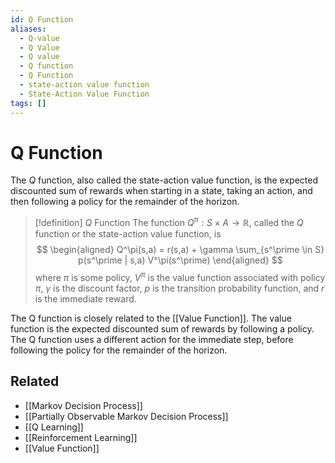 ```yaml
---
id: Q Function
aliases:
  - Q-value
  - Q Value
  - Q value
  - Q function
  - Q Function
  - state-action value function
  - State-Action Value Function
tags: []
---
```


# Q Function

The $Q$ function, also called the state-action value function, is the expected
discounted sum of rewards when starting in a state, taking an action, and then
following a policy for the remainder of the horizon.

> [!definition] $Q$ Function
> The function $Q^\pi: S \times A \rightarrow \mathbb{R}$, called the $Q$
> function or the state-action value function, is
> $$
> \begin{aligned}
>     Q^\pi(s,a) = r(s,a) + \gamma \sum_{s^\prime \in S} p(s^\prime | s,a) V^\pi(s^\prime)
> \end{aligned}
> $$
> where $\pi$ is some policy, $V^\pi$ is the value function associated with
> policy $\pi$, $\gamma$ is the discount factor, $p$ is the transition
> probability function, and $r$ is the immediate reward.

The Q function is closely related to the [[Value Function]]. The value function
is the expected discounted sum of rewards by following a policy. The Q
function uses a different action for the immediate step, before following the
policy for the remainder of the horizon.

## Related
- [[Markov Decision Process]]
- [[Partially Observable Markov Decision Process]]
- [[Q Learning]]
- [[Reinforcement Learning]]
- [[Value Function]]
